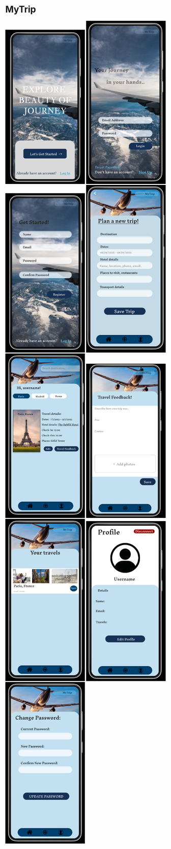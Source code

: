 # MyTrip


<img src="docs/page1.png" width="250"/> 
<img src="docs/page2.png" width="250"/> 
<img src="docs/page3.png" width="250"/> 
<img src="docs/page4.png" width="250"/> 
<img src="docs/page5.png" width="250"/> 
<img src="docs/page6.png" width="250"/> 
<img src="docs/page7.png" width="250"/>
 <img src="docs/page8.png" width="250"/> 
<img src="docs/page9.png" width="250"/>
